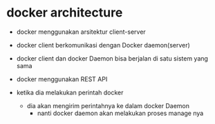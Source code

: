 # docker architecture
- docker menggunakan arsitektur client-server
- docker client berkomunikasi dengan Docker daemon(server)
- docker client dan docker Daemon bisa berjalan di satu sistem yang sama
- docker menggunakan REST API

- ketika dia melakukan perintah docker 
  - dia akan mengirim perintahnya ke dalam docker Daemon
    - nanti docker daemon akan melakukan proses manage nya